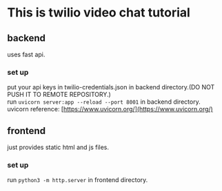 # This is twilio video chat tutorial

## backend
uses fast api.  
### set up  
put your api keys in twilio-credentials.json in backend directory.(DO NOT PUSH IT TO REMOTE REPOSITORY.)  
run `uvicorn server:app --reload --port 8001` in backend directory.  
uvicorn reference: [https://www.uvicorn.org/](https://www.uvicorn.org/)

## frontend
just provides static html and js files.  
### set up
run `python3 -m http.server` in frontend directory.